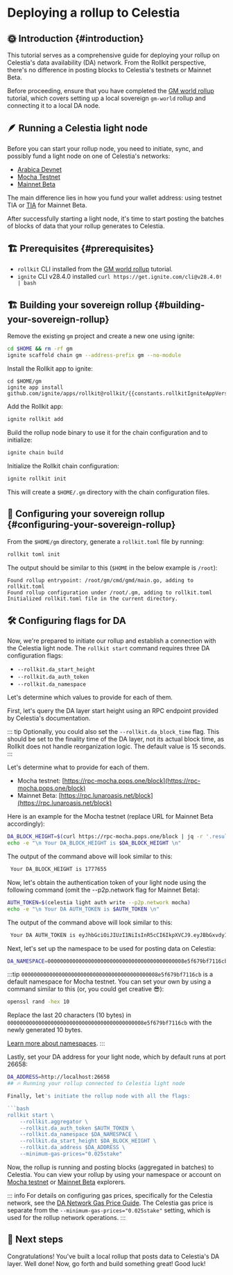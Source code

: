 # Deploying a rollup to Celestia

<!-- markdownlint-disable MD033 -->
<script setup>
import constants from '../.vitepress/constants/constants.js'
</script>

## 🌞 Introduction {#introduction}

This tutorial serves as a comprehensive guide for deploying your rollup on Celestia's data availability (DA) network. From the Rollkit perspective, there's no difference in posting blocks to Celestia's testnets or Mainnet Beta.

Before proceeding, ensure that you have completed the [GM world rollup](/tutorials/gm-world) tutorial, which covers setting up a local sovereign `gm-world` rollup and connecting it to a local DA node.

## 🪶 Running a Celestia light node

Before you can start your rollup node, you need to initiate, sync, and possibly fund a light node on one of Celestia's networks:

- [Arabica Devnet](https://docs.celestia.org/nodes/arabica-devnet)
- [Mocha Testnet](https://docs.celestia.org/nodes/mocha-testnet)
- [Mainnet Beta](https://docs.celestia.org/nodes/mainnet)

The main difference lies in how you fund your wallet address: using testnet TIA or [TIA](https://docs.celestia.org/learn/tia#overview-of-tia) for Mainnet Beta.

After successfully starting a light node, it's time to start posting the batches of blocks of data that your rollup generates to Celestia.

## 🏗️ Prerequisites {#prerequisites}

* `rollkit` CLI installed from the [GM world rollup](/tutorials/gm-world) tutorial.
* `ignite` CLI v28.4.0 installed `curl https://get.ignite.com/cli@v28.4.0! | bash`
 
## 🏗️ Building your sovereign rollup {#building-your-sovereign-rollup}

Remove the existing `gm` project and create a new one using ignite:

```bash
cd $HOME && rm -rf gm
ignite scaffold chain gm --address-prefix gm --no-module
```

Install the Rollkit app to ignite:

```bash-vue
cd $HOME/gm
ignite app install github.com/ignite/apps/rollkit@rollkit/{{constants.rollkitIgniteAppVersion}}
```

Add the Rollkit app:

```bash
ignite rollkit add
```

Build the rollup node binary to use it for the chain configuration and to initialize:

```bash
ignite chain build
```

Initialize the Rollkit chain configuration:

```bash
ignite rollkit init
```

This will create a `$HOME/.gm` directory with the chain configuration files.

## 🧰 Configuring your sovereign rollup {#configuring-your-sovereign-rollup}

From the `$HOME/gm` directory, generate a `rollkit.toml` file by running:

```bash
rollkit toml init
```

The output should be similar to this (`$HOME` in the below example is `/root`):

```
Found rollup entrypoint: /root/gm/cmd/gmd/main.go, adding to rollkit.toml
Found rollup configuration under /root/.gm, adding to rollkit.toml
Initialized rollkit.toml file in the current directory.
```

## 🛠️ Configuring flags for DA

Now, we're prepared to initiate our rollup and establish a connection with the Celestia light node. The `rollkit start` command requires three DA configuration flags:

- `--rollkit.da_start_height`
- `--rollkit.da_auth_token`
- `--rollkit.da_namespace`

Let's determine which values to provide for each of them.

First, let's query the DA layer start height using an RPC endpoint provided by Celestia's documentation.

::: tip
Optionally, you could also set the `--rollkit.da_block_time` flag. This should be set to the finality time of the DA layer, not its actual block time, as Rollkit does not handle reorganization logic. The default value is 15 seconds.
:::

Let's determine what to provide for each of them.

- Mocha testnet: [https://rpc-mocha.pops.one/block](https://rpc-mocha.pops.one/block)
- Mainnet Beta: [https://rpc.lunaroasis.net/block](https://rpc.lunaroasis.net/block)

Here is an example for the Mocha testnet (replace URL for Mainnet Beta accordingly):

```bash
DA_BLOCK_HEIGHT=$(curl https://rpc-mocha.pops.one/block | jq -r '.result.block.header.height')
echo -e "\n Your DA_BLOCK_HEIGHT is $DA_BLOCK_HEIGHT \n"
```

The output of the command above will look similar to this:

```bash
 Your DA_BLOCK_HEIGHT is 1777655
```

Now, let's obtain the authentication token of your light node using the following command (omit the --p2p.network flag for Mainnet Beta):

```bash
AUTH_TOKEN=$(celestia light auth write --p2p.network mocha)
echo -e "\n Your DA AUTH_TOKEN is $AUTH_TOKEN \n"
```

The output of the command above will look similar to this:

```bash
 Your DA AUTH_TOKEN is eyJhbGciOiJIUzI1NiIsInR5cCI6IkpXVCJ9.eyJBbGxvdyI6WyJwdWJsaWMiLCJyZWFkIiwid3JpdGUiXX0.cSrJjpfUdTNFtzGho69V0D_8kyECn9Mzv8ghJSpKRDE
```

Next, let's set up the namespace to be used for posting data on Celestia:

```bash
DA_NAMESPACE=00000000000000000000000000000000000000000008e5f679bf7116cb
```

:::tip
`00000000000000000000000000000000000000000008e5f679bf7116cb` is a default namespace for Mocha testnet. You can set your own by using a command similar to this (or, you could get creative 😎):

```bash
openssl rand -hex 10
```

Replace the last 20 characters (10 bytes) in `00000000000000000000000000000000000000000008e5f679bf7116cb` with the newly generated 10 bytes.

[Learn more about namespaces](https://docs.celestia.org/developers/node-tutorial#namespaces).
:::

Lastly, set your DA address for your light node, which by default runs at
port 26658:

```bash
DA_ADDRESS=http://localhost:26658
## 🔥 Running your rollup connected to Celestia light node

Finally, let's initiate the rollup node with all the flags:

```bash
rollkit start \
    --rollkit.aggregator \
    --rollkit.da_auth_token $AUTH_TOKEN \
    --rollkit.da_namespace $DA_NAMESPACE \
    --rollkit.da_start_height $DA_BLOCK_HEIGHT \
    --rollkit.da_address $DA_ADDRESS \
    --minimum-gas-prices="0.025stake"
```

Now, the rollup is running and posting blocks (aggregated in batches) to Celestia. You can view your rollup by using your namespace or account on [Mocha testnet](https://docs.celestia.org/nodes/mocha-testnet#explorers) or [Mainnet Beta](https://docs.celestia.org/nodes/mainnet#explorers) explorers.

::: info
For details on configuring gas prices, specifically for the Celestia network, see the [DA Network Gas Price Guide](/guides/gas-price). The Celestia gas price is separate from the `--minimum-gas-prices="0.025stake"` setting, which is used for the rollup network operations.
:::

## 🎉 Next steps

Congratulations! You've built a local rollup that posts data to Celestia's DA layer. Well done! Now, go forth and build something great! Good luck!
